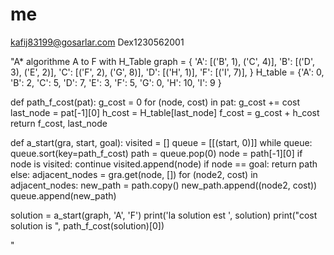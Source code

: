 # me
kafij83199@gosarlar.com
Dex1230562001


"A* algorithme A to F with H_Table
graph = {
    'A': [('B', 1), ('C', 4)],
    'B': [('D', 3), ('E', 2)],
    'C': [('F', 2), ('G', 8)],
    'D': [('H', 1)],
    'F': [('I', 7)],
}
H_table = {'A': 0,
           'B': 2,
           'C': 5,
           'D': 7,
           'E': 3,
           'F': 5,
           'G': 0,
           'H': 10,
           'I': 9
           }


def path_f_cost(pat):
    g_cost = 0
    for (node, cost) in pat:
        g_cost += cost
    last_node = pat[-1][0]
    h_cost = H_table[last_node]
    f_cost = g_cost + h_cost
    return f_cost, last_node


def a_start(gra, start, goal):
    visited = []
    queue = [[(start, 0)]]
    while queue:
        queue.sort(key=path_f_cost)
        path = queue.pop(0)
        node = path[-1][0]
        if node is visited:
            continue
        visited.append(node)
        if node == goal:
            return path
        else:
            adjacent_nodes = gra.get(node, [])
            for (node2, cost) in adjacent_nodes:
                new_path = path.copy()
                new_path.append((node2, cost))
                queue.append(new_path)


solution = a_start(graph, 'A', 'F')
print('la solution est ', solution)
print("cost solution is ", path_f_cost(solution)[0])


"
